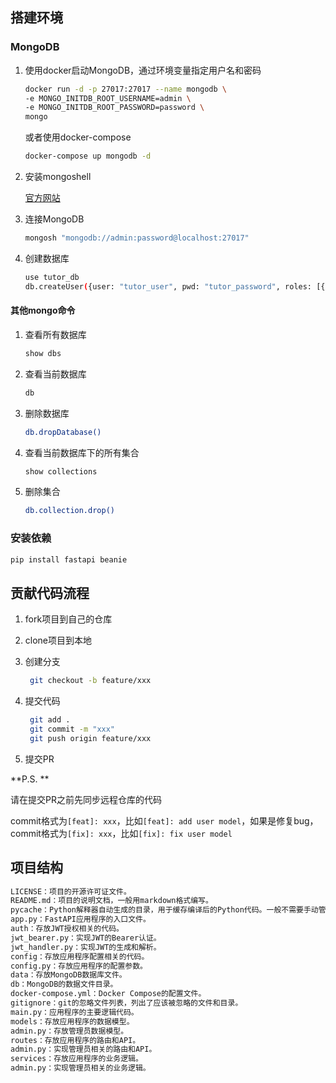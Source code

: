 ## 搭建环境

### MongoDB

1. 使用docker启动MongoDB，通过环境变量指定用户名和密码

    ```bash
    docker run -d -p 27017:27017 --name mongodb \
    -e MONGO_INITDB_ROOT_USERNAME=admin \
    -e MONGO_INITDB_ROOT_PASSWORD=password \
    mongo
    ```

    或者使用docker-compose

    ```bash
    docker-compose up mongodb -d
    ```

2. 安装mongoshell

    [官方网站](https://www.mongodb.com/docs/mongodb-shell/connect/)

3. 连接MongoDB

    ```bash
    mongosh "mongodb://admin:password@localhost:27017"
    ```

4. 创建数据库

    ```bash
    use tutor_db
    db.createUser({user: "tutor_user", pwd: "tutor_password", roles: [{role: "readWrite", db: "tutor_db"}]})
    ```

#### 其他mongo命令

1. 查看所有数据库

    ```bash
    show dbs
    ```
2. 查看当前数据库

    ```bash
    db
    ```

3. 删除数据库

    ```bash
    db.dropDatabase()
    ```

4. 查看当前数据库下的所有集合

    ```bash
    show collections
    ```

5. 删除集合

    ```bash
    db.collection.drop()
    ```

### 安装依赖

```bash
pip install fastapi beanie
```

## 贡献代码流程

1. fork项目到自己的仓库
2. clone项目到本地
3. 创建分支
  
   ```bash
    git checkout -b feature/xxx
    ```

4. 提交代码

   ```bash
    git add .
    git commit -m "xxx"
    git push origin feature/xxx
    ```

5. 提交PR

**P.S. **

请在提交PR之前先同步远程仓库的代码

commit格式为`[feat]: xxx`，比如`[feat]: add user model`，如果是修复bug，commit格式为`[fix]: xxx`，比如`[fix]: fix user model`

## 项目结构

```bash
LICENSE：项目的开源许可证文件。
README.md：项目的说明文档，一般用markdown格式编写。
pycache：Python解释器自动生成的目录，用于缓存编译后的Python代码。一般不需要手动管理。
app.py：FastAPI应用程序的入口文件。
auth：存放JWT授权相关的代码。
jwt_bearer.py：实现JWT的Bearer认证。
jwt_handler.py：实现JWT的生成和解析。
config：存放应用程序配置相关的代码。
config.py：存放应用程序的配置参数。
data：存放MongoDB数据库文件。
db：MongoDB的数据文件目录。
docker-compose.yml：Docker Compose的配置文件。
gitignore：git的忽略文件列表，列出了应该被忽略的文件和目录。
main.py：应用程序的主要逻辑代码。
models：存放应用程序的数据模型。
admin.py：存放管理员数据模型。
routes：存放应用程序的路由和API。
admin.py：实现管理员相关的路由和API。
services：存放应用程序的业务逻辑。
admin.py：实现管理员相关的业务逻辑。
```

